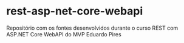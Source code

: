 # rest-asp-net-core-webapi
Repositório com os fontes desenvolvidos durante o curso REST com ASP.NET Core WebAPI do MVP Eduardo Pires
